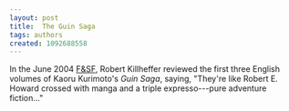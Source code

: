 ```yaml
---
layout: post
title:  The Guin Saga
tags: authors
created: 1092688558
---
```

 In the June 2004 [F&amp;SF](http://www.sfsite.com/fsf/), Robert Killheffer reviewed the first three English volumes of Kaoru Kurimoto's <em>Guin Saga</em>, saying, "They're like Robert E. Howard crossed with manga and a triple expresso---pure adventure fiction..." 
